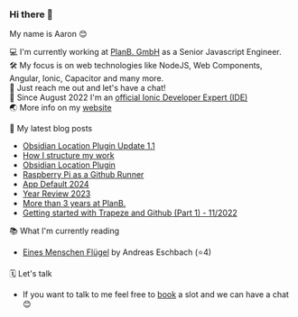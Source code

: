 ### Hi there 👋

My name is Aaron 😊

💻 I'm currently working at [PlanB. GmbH](https://github.com/planbgmbh) as a Senior Javascript Engineer.    
🛠 My focus is on web technologies like NodeJS, Web Components, Angular, Ionic, Capacitor and many more.     
🦜 Just reach me out and let's have a chat!   
📱 Since August 2022 I'm an [official Ionic Developer Expert (IDE)](https://ionic.io/developer-experts)   
🌏 More info on my [website](https://aaronczichon.de)   

📝 My latest blog posts
* [Obsidian Location Plugin Update 1.1](https://aaronczichon.de/blog/20-obsidian-location-plugin-update1/)
* [How I structure my work](https://aaronczichon.de/blog/19-how-i-structure-my-work/)
* [Obsidian Location Plugin](https://aaronczichon.de/blog/18-obsidian-location-plugin/)
* [Raspberry Pi as a Github Runner](https://aaronczichon.de/blog/17-custom-github-runner/)
* [App Default 2024](https://aaronczichon.de/blog/app-defaults-2024/)
* [Year Review 2023](https://aaronczichon.de/blog/year-review-2023/)
* [More than 3 years at PlanB.](https://aaronczichon.de/blog/more-than-3-years-at-planb/)
* [Getting started with Trapeze and Github (Part 1) - 11/2022](https://aaronczichon.de/blog/getting-started-with-trapeze-and-github-part-1/)

📚 What I'm currently reading
<!-- GOODREADS-LIST:START -->
- [Eines Menschen Flügel](https://www.goodreads.com/review/show/6554852436?utm_medium=api&utm_source=rss) by Andreas Eschbach (⭐️4)
<!-- GOODREADS-LIST:END -->

🗓 Let's talk

- If you want to talk to me feel free to [book](https://cal.com/aaronczichon/30min) a slot and we can have a chat 😊

<!--
**aaronczichon/aaronczichon** is a ✨ _special_ ✨ repository because its `README.md` (this file) appears on your GitHub profile.

Here are some ideas to get you started:

- 🔭 I’m currently working on ...
- 🌱 I’m currently learning ...
- 👯 I’m looking to collaborate on ...
- 🤔 I’m looking for help with ...
- 💬 Ask me about ...
- 📫 How to reach me: ...
- 😄 Pronouns: ...
- ⚡ Fun fact: ...
-->
